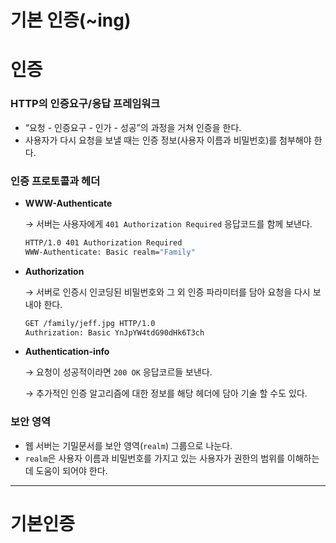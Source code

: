 # 기본 인증(~ing)

# 인증

### HTTP의 인증요구/응답 프레임워크

- “요청 - 인증요구 - 인가 - 성공”의 과정을 거쳐 인증을 한다.
- 사용자가 다시 요청을 보낼 때는 인증 정보(사용자 이름과 비밀번호)를 첨부해야 한다.

### 인증 프로토콜과 헤더

- **WWW-Authenticate**
    
    → 서버는 사용자에게 `401 Authorization Required` 응답코드를 함께 보낸다.
    
    ```bash
    HTTP/1.0 401 Authorization Required
    WWW-Authenticate: Basic realm="Family"
    ```
    
- **Authorization**
    
    → 서버로 인증시 인코딩된 비밀번호와 그 외 인증 파라미터를 담아 요청을 다시 보내야 한다.
    
    ```bash
    GET /family/jeff.jpg HTTP/1.0
    Authrization: Basic YnJpYW4tdG90dHk6T3ch
    ```
    
- **Authentication-info**
    
    → 요청이 성공적이라면 `200 OK` 응답코르들 보낸다.
    
    → 추가적인 인증 알고리즘에 대한 정보를 해당 헤더에 담아 기술 할 수도 있다.
    

### 보안 영역

- 웹 서버는 기밀문서를 보안 영역(`realm`) 그룹으로 나눈다.
- `realm`은 사용자 이름과 비밀번호를 가지고 있는 사용자가 권한의 범위를 이해하는데 도움이 되어야 한다.

---

# 기본인증